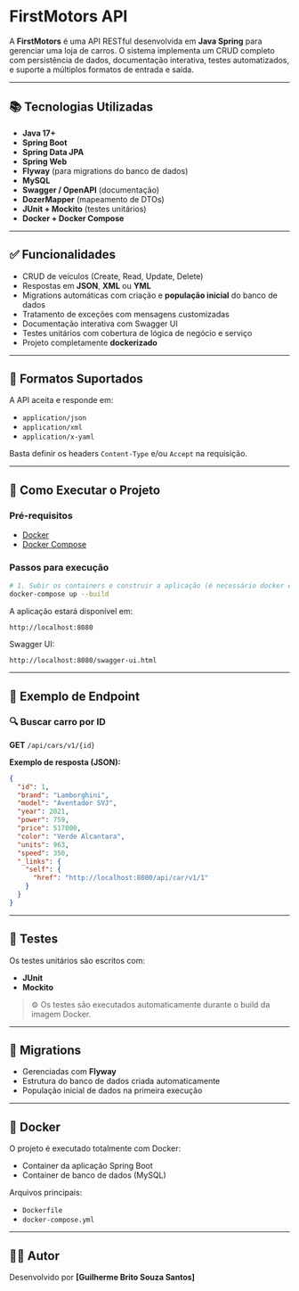 # FirstMotors API

A **FirstMotors** é uma API RESTful desenvolvida em **Java Spring** para gerenciar uma loja de carros. O sistema implementa um CRUD completo com persistência de dados, documentação interativa, testes automatizados, e suporte a múltiplos formatos de entrada e saída.

---

## 📚 Tecnologias Utilizadas

- **Java 17+**
- **Spring Boot**
- **Spring Data JPA**
- **Spring Web**
- **Flyway** (para migrations do banco de dados)
- **MySQL**
- **Swagger / OpenAPI** (documentação)
- **DozerMapper** (mapeamento de DTOs)
- **JUnit + Mockito** (testes unitários)
- **Docker + Docker Compose**

---

## ✅ Funcionalidades

- CRUD de veículos (Create, Read, Update, Delete)
- Respostas em **JSON**, **XML** ou **YML**
- Migrations automáticas com criação e **população inicial** do banco de dados
- Tratamento de exceções com mensagens customizadas
- Documentação interativa com Swagger UI
- Testes unitários com cobertura de lógica de negócio e serviço
- Projeto completamente **dockerizado**

---

## 📂 Formatos Suportados

A API aceita e responde em:
- `application/json`
- `application/xml`
- `application/x-yaml`

Basta definir os headers `Content-Type` e/ou `Accept` na requisição.

---

## 📌 Como Executar o Projeto

### Pré-requisitos

- [Docker](https://www.docker.com/)
- [Docker Compose](https://docs.docker.com/compose/)

### Passos para execução

```bash
# 1. Subir os containers e construir a aplicação (é necessário docker estar em execussão)
docker-compose up --build
```

A aplicação estará disponível em:

```
http://localhost:8080
```

Swagger UI:

```
http://localhost:8080/swagger-ui.html
```

---

## 📖 Exemplo de Endpoint

### 🔍 Buscar carro por ID

**GET** `/api/cars/v1/{id}`

**Exemplo de resposta (JSON):**

```json
{
  "id": 1,
  "brand": "Lamborghini",
  "model": "Aventador SVJ",
  "year": 2021,
  "power": 759,
  "price": 517000,
  "color": "Verde Alcantara",
  "units": 963,
  "speed": 350,
  "_links": {
    "self": {
      "href": "http://localhost:8080/api/car/v1/1"
    }
  }
}
```

---

## 🧪 Testes

Os testes unitários são escritos com:

- **JUnit**
- **Mockito**

> ⚙️ Os testes são executados automaticamente durante o build da imagem Docker.

---

## 📄 Migrations

- Gerenciadas com **Flyway**
- Estrutura do banco de dados criada automaticamente
- População inicial de dados na primeira execução

---

## 🐳 Docker

O projeto é executado totalmente com Docker:

- Container da aplicação Spring Boot
- Container de banco de dados (MySQL)

Arquivos principais:

- `Dockerfile`
- `docker-compose.yml`

---

## 👨‍💻 Autor

Desenvolvido por **[Guilherme Brito Souza Santos]**
